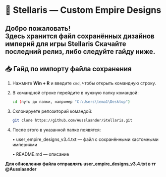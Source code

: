 # 🌌 Stellaris — Custom Empire Designs

Добро пожаловать!  
Здесь хранится файл сохранённых дизайнов империй для игры **Stellaris**
Скачайте последний релиз, либо следуйте гайду ниже.
---

## 📥 Гайд по импорту файла сохранения

1. Нажмите **Win + R** и введите `cmd`, чтобы открыть командную строку.  
2. В командной строке перейдите в нужную папку командой:

   ```bash
   cd (путь до папки, например "C:\Users\tema1\Desktop")
   ```
3. Склонируете репозиторий командой:
   ```bash
   git clone https://github.com/Ausslaander/Stellaris.git
   ```
4. После этого в указанной папке появятся:

     • user_empire_designs_v3.4.txt — файл с сохранёнными кастомными империями

     • README.md — описание 

**Для обновления файла отправлять user_empire_designs_v3.4.txt в тг @Ausslaander**
